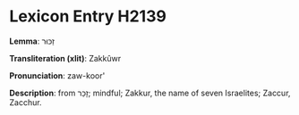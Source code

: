 # Lexicon Entry H2139

**Lemma**: זַכּוּר

**Transliteration (xlit)**: Zakkûwr

**Pronunciation**: zaw-koor'

**Description**:
from זָכַר; mindful; Zakkur, the name of seven Israelites; Zaccur, Zacchur.
